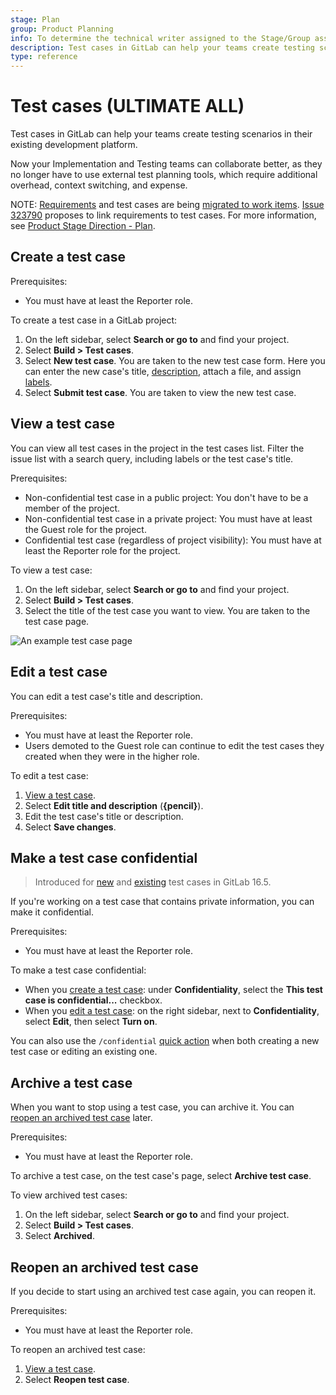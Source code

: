 ```yaml
---
stage: Plan
group: Product Planning
info: To determine the technical writer assigned to the Stage/Group associated with this page, see https://about.gitlab.com/handbook/product/ux/technical-writing/#assignments
description: Test cases in GitLab can help your teams create testing scenarios in their existing development platform.
type: reference
---
```


# Test cases **(ULTIMATE ALL)**

Test cases in GitLab can help your teams create testing scenarios in their existing development platform.

Now your Implementation and Testing teams can collaborate better, as they no longer have to
use external test planning tools, which require additional overhead, context switching, and expense.

NOTE:
[Requirements](../../user/project/requirements/index.md) and test cases are being
[migrated to work items](https://gitlab.com/groups/gitlab-org/-/epics/5171).
[Issue 323790](https://gitlab.com/gitlab-org/gitlab/-/issues/323790) proposes to link requirements to test cases.
For more information, see [Product Stage Direction - Plan](https://about.gitlab.com/direction/plan/).

## Create a test case

Prerequisites:

- You must have at least the Reporter role.

To create a test case in a GitLab project:

1. On the left sidebar, select **Search or go to** and find your project.
1. Select **Build > Test cases**.
1. Select **New test case**. You are taken to the new test case form. Here you can enter
   the new case's title, [description](../../user/markdown.md), attach a file, and assign [labels](../../user/project/labels.md).
1. Select **Submit test case**. You are taken to view the new test case.

## View a test case

You can view all test cases in the project in the test cases list. Filter the
issue list with a search query, including labels or the test case's title.

Prerequisites:

- Non-confidential test case in a public project: You don't have to be a member of the project.
- Non-confidential test case in a private project: You must have at least the Guest role for the project.
- Confidential test case (regardless of project visibility): You must have at least the Reporter role for the project.

To view a test case:

1. On the left sidebar, select **Search or go to** and find your project.
1. Select **Build > Test cases**.
1. Select the title of the test case you want to view. You are taken to the test case page.

![An example test case page](img/test_case_show_v13_10.png)

## Edit a test case

You can edit a test case's title and description.

Prerequisites:

- You must have at least the Reporter role.
- Users demoted to the Guest role can continue to edit the test cases they created
  when they were in the higher role.

To edit a test case:

1. [View a test case](#view-a-test-case).
1. Select **Edit title and description** (**{pencil}**).
1. Edit the test case's title or description.
1. Select **Save changes**.

## Make a test case confidential

> Introduced for [new](https://gitlab.com/gitlab-org/gitlab/-/issues/422121) and [existing](https://gitlab.com/gitlab-org/gitlab/-/issues/422120) test cases in GitLab 16.5.

If you're working on a test case that contains private information, you can make it confidential.

Prerequisites:

- You must have at least the Reporter role.

To make a test case confidential:

- When you [create a test case](#create-a-test-case): under **Confidentiality**, select the **This test case is confidential...** checkbox.
- When you [edit a test case](#edit-a-test-case): on the right sidebar, next to **Confidentiality**, select **Edit**, then select **Turn on**.

You can also use the `/confidential` [quick action](../../user/project/quick_actions.md) when both creating a new test case
or editing an existing one.

## Archive a test case

When you want to stop using a test case, you can archive it. You can [reopen an archived test case](#reopen-an-archived-test-case) later.

Prerequisites:

- You must have at least the Reporter role.

To archive a test case, on the test case's page, select **Archive test case**.

To view archived test cases:

1. On the left sidebar, select **Search or go to** and find your project.
1. Select **Build > Test cases**.
1. Select **Archived**.

## Reopen an archived test case

If you decide to start using an archived test case again, you can reopen it.

Prerequisites:

- You must have at least the Reporter role.

To reopen an archived test case:

1. [View a test case](#view-a-test-case).
1. Select **Reopen test case**.
